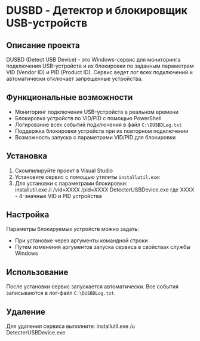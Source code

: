 # DUSBD - Детектор и блокировщик USB-устройств

## Описание проекта
DUSBD (Detect USB Device) - это Windows-сервис для мониторинга подключения USB-устройств и их блокировки по заданным параметрам VID (Vendor ID) и PID (Product ID). Сервис ведет лог всех подключений и автоматически отключает запрещенные устройства.

## Функциональные возможности
- Мониторинг подключения USB-устройств в реальном времени
- Блокировка устройств по VID/PID с помощью PowerShell
- Логирование всех событий подключения в файл `C:\DUSBDLog.txt`
- Поддержка блокировки устройств при их повторном подключении
- Возможность запуска с параметрами VID/PID для блокировки

## Установка
1. Скомпилируйте проект в Visual Studio
2. Установите сервис с помощью утилиты `installutil.exe`:
3. Для установки с параметрами блокировки:   
   installutil.exe /i /vid=XXXX /pid=XXXX DetecterUSBDevice.exe где XXXX - 4-значные VID и PID устройства

## Настройка
Параметры блокируемых устройств можно задать:
- При установке через аргументы командной строки
- Путем изменения аргументов запуска сервиса в свойствах службы Windows

## Использование
После установки сервис запускается автоматически. Все события записываются в лог-файл `C:\DUSBDLog.txt`.

## Удаление
Для удаления сервиса выполните: installutil.exe /u DetecterUSBDevice.exe